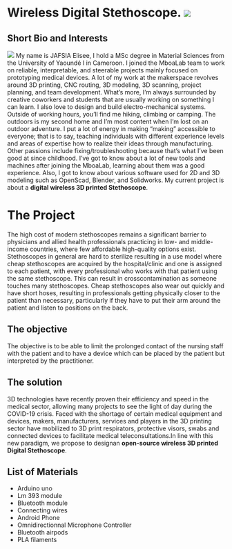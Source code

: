 # Wireless Digital Stethoscope. ![](https://jogl-backend.herokuapp.com/rails/active_storage/representations/redirect/eyJfcmFpbHMiOnsibWVzc2FnZSI6IkJBaHBBdEloIiwiZXhwIjpudWxsLCJwdXIiOiJibG9iX2lkIn19--909aa22d1c86f5d47b87d2af12e6a0bde4582009/eyJfcmFpbHMiOnsibWVzc2FnZSI6IkJBaDdCem9MWm05eWJXRjBTU0lJYW5CbkJqb0dSVlE2QzNKbGMybDZaVWtpRFRJd01IZ3lNREJlQmpzR1ZBPT0iLCJleHAiOm51bGwsInB1ciI6InZhcmlhdGlvbiJ9fQ==--0160037241eb22c0eb6aaebe821ec15a53c747f1/Mboalab.jpg)

## Short Bio and Interests 
![](https://archive.fosdem.org/2021/schedule/speaker/elisee_jafsia/d999f766b3de68a9478eb8b51dac96b92bbb1b5a6d335cbe001e5e214d540753.jpg) My name  is JAFSIA Elisee, I hold a MSc degree in Material Sciences from the University of Yaoundé I in Cameroon.  I joined the MboaLab team to work on reliable, interpretable, and steerable projects mainly focused on prototyping medical devices.  A lot of my work at the makerspace revolves around 3D printing, CNC routing, 3D modeling, 3D scanning, project planning, and team development. What’s more, I’m always surrounded by creative coworkers and students that are usually working on something I can learn. I also love to design and build electro-mechanical systems.  Outside of working hours, you’ll find me hiking, climbing or camping. The outdoors is my second home and I’m most content when I’m lost on an outdoor adventure. I put a lot of energy  in making “making” accessible to everyone; that is to say, teaching individuals with different experience levels and areas of expertise how to realize their ideas through manufacturing. Other passions include fixing/troubleshooting  because that’s what I’ve been good at since childhood. I’ve got to know about a lot of new tools and machines after joining the MboaLab, learning about them was a good experience. Also, I got to know about various software used for 2D and 3D modeling such as OpenScad, Blender, and Solidworks. My current project is about a __digital wireless 3D printed Stethoscope__. 
# The Project
The high cost of modern stethoscopes remains a significant barrier to physicians
and allied health professionals practicing in low- and middle-income countries,
where few affordable high-quality options exist. Stethoscopes in general are hard
to sterilize resulting in a use model where cheap stethoscopes are acquired by the
hospital/clinic and one is assigned to each patient, with every professional who
works with that patient using the same stethoscope. This can result in crosscontamination as someone touches many stethoscopes. Cheap stethoscopes also
wear out quickly and have short hoses, resulting in professionals getting
physically closer to the patient than necessary, particularly if they have to put their
arm around the patient and listen to positions on the back.
## The objective
The objective is to be able to limit the prolonged contact of the nursing staff with
the patient and to have a device which can be placed by the patient but interpreted
by the practitioner.
## The solution
3D technologies have recently proven their efficiency and speed in the medical
sector, allowing many projects to see the light of day during the COVID-19 crisis.
Faced with the shortage of certain medical equipment and devices, makers,
manufacturers, services and players in the 3D printing sector have mobilized to
3D print respirators, protective visors, swabs and connected devices to facilitate
medical teleconsultations.In line with this new paradigm, we propose to designan __open-source wireless 3D printed Digital Stethoscope__.  


## List of Materials 
- Arduino uno
-  Lm 393 module
-  Bluetooth module
-  Connecting wires
-  Android Phone 
-  Omnidirectionnal Microphone Controller
-  Bluetooth airpods
-  PLA filaments


